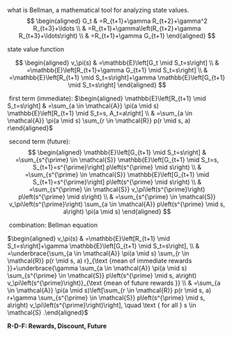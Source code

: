 what is Bellman, a mathematical tool for analyzing state values.
$$
\begin{aligned}
G_t & =R_{t+1}+\gamma R_{t+2}+\gamma^2 R_{t+3}+\ldots \\
& =R_{t+1}+\gamma\left(R_{t+2}+\gamma R_{t+3}+\ldots\right) \\
& =R_{t+1}+\gamma G_{t+1}
\end{aligned}
$$

state value function

$$
\begin{aligned}
v_\pi(s) & =\mathbb{E}\left[G_t \mid S_t=s\right] \\
& =\mathbb{E}\left[R_{t+1}+\gamma G_{t+1} \mid S_t=s\right] \\
& =\mathbb{E}\left[R_{t+1} \mid S_t=s\right]+\gamma \mathbb{E}\left[G_{t+1} \mid S_t=s\right]
\end{aligned}
$$

​	first term (immediate): $\begin{aligned} \mathbb{E}\left[R_{t+1} \mid S_t=s\right] & =\sum_{a \in \mathcal{A}} \pi(a \mid s) \mathbb{E}\left[R_{t+1} \mid S_t=s, A_t=a\right] \\ & =\sum_{a \in \mathcal{A}} \pi(a \mid s) \sum_{r \in \mathcal{R}} p(r \mid s, a) r\end{aligned}$

​	second term (future): 
$$
\begin{aligned}
\mathbb{E}\left[G_{t+1} \mid S_t=s\right] & =\sum_{s^{\prime} \in \mathcal{S}} \mathbb{E}\left[G_{t+1} \mid S_t=s, S_{t+1}=s^{\prime}\right] p\left(s^{\prime} \mid s\right) \\
& =\sum_{s^{\prime} \in \mathcal{S}} \mathbb{E}\left[G_{t+1} \mid S_{t+1}=s^{\prime}\right] p\left(s^{\prime} \mid s\right) \\
& =\sum_{s^{\prime} \in \mathcal{S}} v_\pi\left(s^{\prime}\right) p\left(s^{\prime} \mid s\right) \\
& =\sum_{s^{\prime} \in \mathcal{S}} v_\pi\left(s^{\prime}\right) \sum_{a \in \mathcal{A}} p\left(s^{\prime} \mid s, a\right) \pi(a \mid s)
\end{aligned}
$$

​	combination: Bellman equation

$\begin{aligned} v_\pi(s) & =\mathbb{E}\left[R_{t+1} \mid S_t=s\right]+\gamma \mathbb{E}\left[G_{t+1} \mid S_t=s\right], \\ & =\underbrace{\sum_{a \in \mathcal{A}} \pi(a \mid s) \sum_{r \in \mathcal{R}} p(r \mid s, a) r}_{\text {mean of immediate rewards }}+\underbrace{\gamma \sum_{a \in \mathcal{A}} \pi(a \mid s) \sum_{s^{\prime} \in \mathcal{S}} p\left(s^{\prime} \mid s, a\right) v_\pi\left(s^{\prime}\right)}_{\text {mean of future rewards }} \\ & =\sum_{a \in \mathcal{A}} \pi(a \mid s)\left[\sum_{r \in \mathcal{R}} p(r \mid s, a) r+\gamma \sum_{s^{\prime} \in \mathcal{S}} p\left(s^{\prime} \mid s, a\right) v_\pi\left(s^{\prime}\right)\right], \quad \text { for all } s \in \mathcal{S} .\end{aligned}$



**R-D-F: Rewards, Discount, Future**


